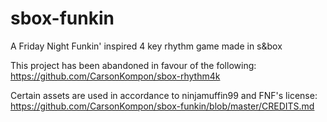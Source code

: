 # sbox-funkin
 A Friday Night Funkin' inspired 4 key rhythm game made in s&box

This project has been abandoned in favour of the following: https://github.com/CarsonKompon/sbox-rhythm4k

Certain assets are used in accordance to ninjamuffin99 and FNF's license: https://github.com/CarsonKompon/sbox-funkin/blob/master/CREDITS.md
